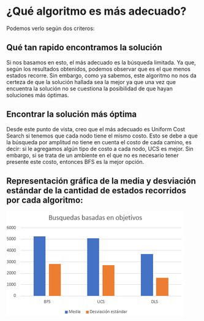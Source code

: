 # ¿Qué algoritmo es más adecuado?

Podemos verlo según dos criteros: 

## Qué tan rapido encontramos la solución

Si nos basamos en esto, el más adecuado es la búsqueda limitada. Ya que, según los resultados obtenidos, podemos observar que es el que menos estados recorre. Sin embargo, como ya sabemos, este algoritmo no nos da certeza de que la solución hallada sea la mejor ya que una vez que encuentra la solución no se cuestiona la posibilidad de que hayan soluciones más óptimas.

## Encontrar la solución más óptima

Desde este punto de vista, creo que el más adecuado es Uniform Cost Search si tenemos que cada nodo tiene el mismo costo. Esto se debe a que la búsqueda por amplitud no tiene en cuenta el costo de cada camino, es decir: si le agregamos algún tipo de costo a cada nodo, UCS es mejor. Sin embargo, si se trata de un ambiente en el que no es necesario tener presente este costo, entonces BFS es la mejor opción.

## Representación gráfica de la media y desviación estándar de la cantidad de estados recorridos por cada algoritmo:

![Graficos](grafico-de-algoritmos.png)